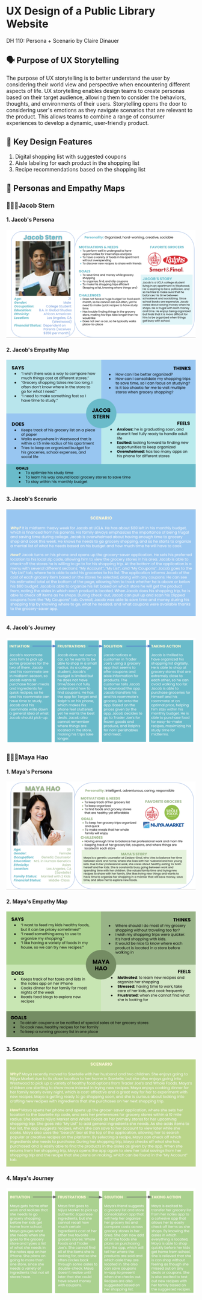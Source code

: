 # UX Design of a Public Library Website
DH 110: Persona + Scenario by Claire Dinauer

## 🗣 Purpose of UX Storytelling

The purpose of UX storytelling is to better understand the user by considering their world view and perspective when encountering different aspects of life. UX storytelling enables design teams to create personas based on their target audience, allowing them to consider the behaviors, thoughts, and environments of their users. Storytelling opens the door to considering user's emotions as they navigate scenarios that are relevant to the product. This allows teams to combine a range of consumer experiences to develop a dynamic, user-friendly product.

## 👤 Key Design Features
1) Digital shopping list with suggested coupons
2) Aisle labeling for each product in the shopping list
3) Recipe recommendations based on the shopping list

## 👥 Personas and Empathy Maps

### 🚶🏼‍♂️Jacob Stern

#### 1. Jacob's Persona
![Jacob Persona](jacobpersona.png)

#### 2. Jacob's Empathy Map
![Jacob Empathy](jacobempathy.png)

#### 3. Jacob's Scenario
![Jacob Scenario](jacobscenario2.png)

#### 4. Jacob's Journey
![Jacob Journey](jacobmap.png)


### 🚶🏻‍♀️Maya Hao

#### 1. Maya's Persona
![Maya Persona](mayapersona2.png)

#### 2. Maya's Empathy Map
![Maya Empathy](mayaempathy.png)

#### 3. Scenarios
![Maya Scenario](mayascenario.png)

#### 4. Maya's Journey
![Maya Journey](mayamap.png)
